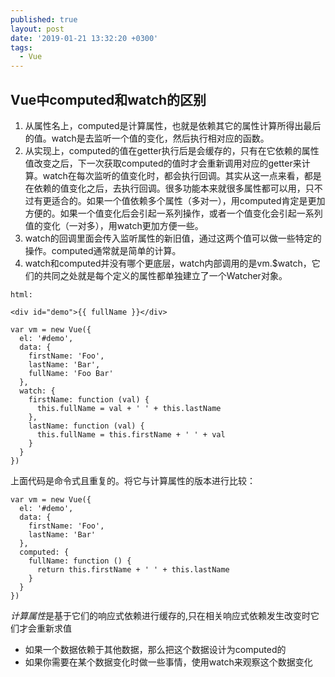 ```yaml
---
published: true
layout: post
date: '2019-01-21 13:32:20 +0300'
tags:
  - Vue
---
```

## Vue中computed和watch的区别


1. 从属性名上，computed是计算属性，也就是依赖其它的属性计算所得出最后的值。watch是去监听一个值的变化，然后执行相对应的函数。
1. 从实现上，computed的值在getter执行后是会缓存的，只有在它依赖的属性值改变之后，下一次获取computed的值时才会重新调用对应的getter来计算。watch在每次监听的值变化时，都会执行回调。其实从这一点来看，都是在依赖的值变化之后，去执行回调。很多功能本来就很多属性都可以用，只不过有更适合的。如果一个值依赖多个属性（多对一），用computed肯定是更加方便的。如果一个值变化后会引起一系列操作，或者一个值变化会引起一系列值的变化（一对多），用watch更加方便一些。
1. watch的回调里面会传入监听属性的新旧值，通过这两个值可以做一些特定的操作。computed通常就是简单的计算。
1. watch和computed并没有哪个更底层，watch内部调用的是vm.$watch，它们的共同之处就是每个定义的属性都单独建立了一个Watcher对象。



```
html:

<div id="demo">{{ fullName }}</div>
```
```
var vm = new Vue({
  el: '#demo',
  data: {
    firstName: 'Foo',
    lastName: 'Bar',
    fullName: 'Foo Bar'
  },
  watch: {
    firstName: function (val) {
      this.fullName = val + ' ' + this.lastName
    },
    lastName: function (val) {
      this.fullName = this.firstName + ' ' + val
    }
  }
})
```
上面代码是命令式且重复的。将它与计算属性的版本进行比较：
```
var vm = new Vue({
  el: '#demo',
  data: {
    firstName: 'Foo',
    lastName: 'Bar'
  },
  computed: {
    fullName: function () {
      return this.firstName + ' ' + this.lastName
    }
  }
})
```


*计算属性*是基于它们的响应式依赖进行缓存的,只在相关响应式依赖发生改变时它们才会重新求值


- 如果一个数据依赖于其他数据，那么把这个数据设计为computed的
- 如果你需要在某个数据变化时做一些事情，使用watch来观察这个数据变化
